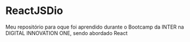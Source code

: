 # ReactJSDio
Meu repositório para oque foi aprendido durante o Bootcamp da INTER na DIGITAL INNOVATION ONE, sendo abordado React
